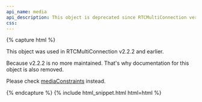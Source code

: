 ```yaml
---
api_name: media
api_description: This object is deprecated since RTCMultiConnection version 3
css: 
---
```


{% capture html %}

<section>
    <p>This object was used in RTCMultiConnection v2.2.2 and earlier.</p>
    <p>Because v2.2.2 is no more maintained. That's why documentation for this object is also removed.</p>
    <p>Please check <a href="/docs/mediaConstraints/">mediaConstraints</a> instead.</p>
</section>

{% endcapture %}
{% include html_snippet.html html=html %}

